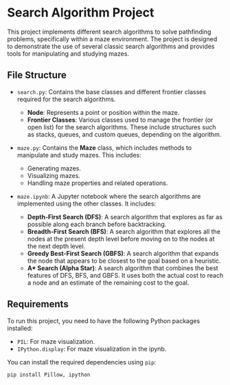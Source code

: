 # Search Algorithm Project

This project implements different search algorithms to solve pathfinding problems, specifically within a maze environment. The project is designed to demonstrate the use of several classic search algorithms and provides tools for manipulating and studying mazes.

## File Structure

- `search.py`: Contains the base classes and different frontier classes required for the search algorithms.
  - **Node**: Represents a point or position within the maze.
  - **Frontier Classes**: Various classes used to manage the frontier (or open list) for the search algorithms. These include structures such as stacks, queues, and custom queues, depending on the algorithm.

- `maze.py`: Contains the **Maze** class, which includes methods to manipulate and study mazes. This includes:
  - Generating mazes.
  - Visualizing mazes.
  - Handling maze properties and related operations.

- `maze.ipynb`: A Jupyter notebook where the search algorithms are implemented using the other classes. It includes:
  - **Depth-First Search (DFS)**: A search algorithm that explores as far as possible along each branch before backtracking.
  - **Breadth-First Search (BFS)**: A search algorithm that explores all the nodes at the present depth level before moving on to the nodes at the next depth level.
  - **Greedy Best-First Search (GBFS)**: A search algorithm that expands the node that appears to be closest to the goal based on a heuristic.
  - **A\* Search (Alpha Star)**: A search algorithm that combines the best features of DFS, BFS, and GBFS. It uses both the actual cost to reach a node and an estimate of the remaining cost to the goal.

## Requirements

To run this project, you need to have the following Python packages installed:

- `PIL`: For maze visualization.
- `IPython.display`: For maze visualization in the ipynb.

You can install the required dependencies using `pip`:

```bash
pip install Pillow, ipython